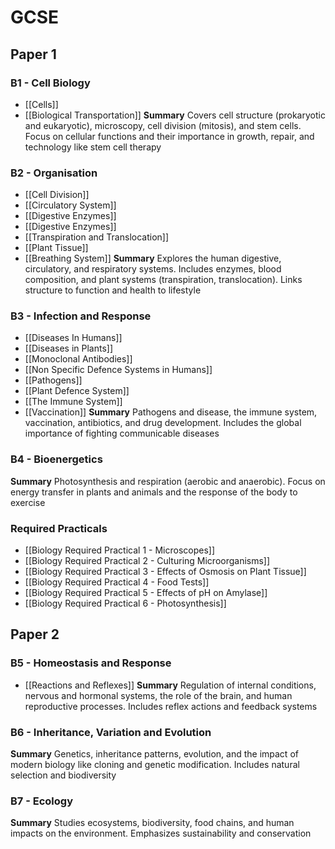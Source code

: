 
# GCSE
## Paper 1

### B1 - Cell Biology
- [[Cells]]
- [[Biological Transportation]]
**Summary**
Covers cell structure (prokaryotic and eukaryotic), microscopy, cell division (mitosis), and stem cells. Focus on cellular functions and their importance in growth, repair, and technology like stem cell therapy
### B2 - Organisation
- [[Cell Division]]
- [[Circulatory System]]
- [[Digestive Enzymes]]
- [[Digestive Enzymes]]
- [[Transpiration and Translocation]]
- [[Plant Tissue]]
- [[Breathing System]]
**Summary**
Explores the human digestive, circulatory, and respiratory systems. Includes enzymes, blood composition, and plant systems (transpiration, translocation). Links structure to function and health to lifestyle​
### B3 - Infection and Response
- [[Diseases In Humans]]
- [[Diseases in Plants]]
- [[Monoclonal Antibodies]]
- [[Non Specific Defence Systems in Humans]]
- [[Pathogens]]
- [[Plant Defence System]]
- [[The Immune System]]
- [[Vaccination]]
**Summary**
Pathogens and disease, the immune system, vaccination, antibiotics, and drug development. Includes the global importance of fighting communicable diseases​
### B4 - Bioenergetics
**Summary**
Photosynthesis and respiration (aerobic and anaerobic). Focus on energy transfer in plants and animals and the response of the body to exercise
### Required Practicals
- [[Biology Required Practical 1 - Microscopes]]
- [[Biology Required Practical 2 - Culturing Microorganisms]]
- [[Biology Required Practical 3 - Effects of Osmosis on Plant Tissue]]
- [[Biology Required Practical 4 - Food Tests]]
- [[Biology Required Practical 5 - Effects of pH on Amylase]]
- [[Biology Required Practical 6 - Photosynthesis]]

## Paper 2
### B5 - Homeostasis and Response
- [[Reactions and Reflexes]]
**Summary**
Regulation of internal conditions, nervous and hormonal systems, the role of the brain, and human reproductive processes. Includes reflex actions and feedback systems​
### B6 - Inheritance, Variation and Evolution
**Summary**
Genetics, inheritance patterns, evolution, and the impact of modern biology like cloning and genetic modification. Includes natural selection and biodiversity​
### B7 - Ecology
**Summary**
Studies ecosystems, biodiversity, food chains, and human impacts on the environment. Emphasizes sustainability and conservation​
